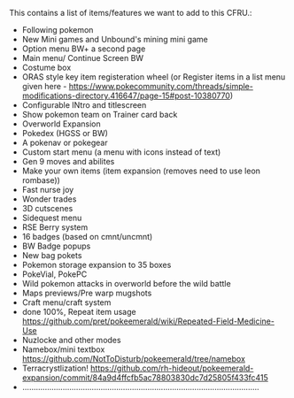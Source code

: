 This contains a list of items/features we want to add to this CFRU.:
- Following pokemon
- New Mini games and Unbound's mining mini game
- Option menu BW+ a second page
- Main menu/ Continue Screen BW
- Costume box
- ORAS style key item registeration wheel (or Register items in a list menu given here - https://www.pokecommunity.com/threads/simple-modifications-directory.416647/page-15#post-10380770)
- Configurable INtro and titlescreen
- Show pokemon team on Trainer card back
- Overworld Expansion
- Pokedex (HGSS or BW)
- A pokenav or pokegear
- Custom start menu (a menu with icons instead of text)
- Gen 9 moves and abilites
- Make your own items (item expansion (removes need to use leon rombase))
- Fast nurse joy
- Wonder trades
- 3D cutscenes
- Sidequest menu
- RSE Berry system
- 16 badges (based on cmnt/uncmnt)
- BW Badge popups
- New bag pokets
- Pokemon storage expansion to 35 boxes
- PokeVial, PokePC
- Wild pokemon attacks in overworld before the wild battle
- Maps previews/Pre warp mugshots
- Craft menu/craft system
- done 100%, Repeat item usage https://github.com/pret/pokeemerald/wiki/Repeated-Field-Medicine-Use
- Nuzlocke and other modes
- Namebox/mini textbox https://github.com/NotToDisturb/pokeemerald/tree/namebox
- Terracrystlization! https://github.com/rh-hideout/pokeemerald-expansion/commit/84a9d4ffcfb5ac78803830dc7d25805f433fc415
- ..........................................................................................................

